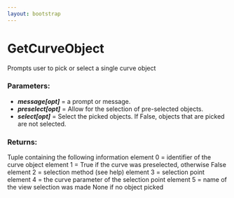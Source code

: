 ```yaml
---
layout: bootstrap
---
```


# GetCurveObject

Prompts user to pick or select a single curve object
          

### Parameters:

- ***message[opt]*** = a prompt or message.
- ***preselect[opt]*** = Allow for the selection of pre-selected objects.
- ***select[opt]*** = Select the picked objects. If False, objects that
  are picked are not selected.
        

### Returns:


Tuple containing the following information
  element 0 = identifier of the curve object
  element 1 = True if the curve was preselected, otherwise False
  element 2 = selection method (see help)
  element 3 = selection point
  element 4 = the curve parameter of the selection point
  element 5 = name of the view selection was made
None if no object picked
        


